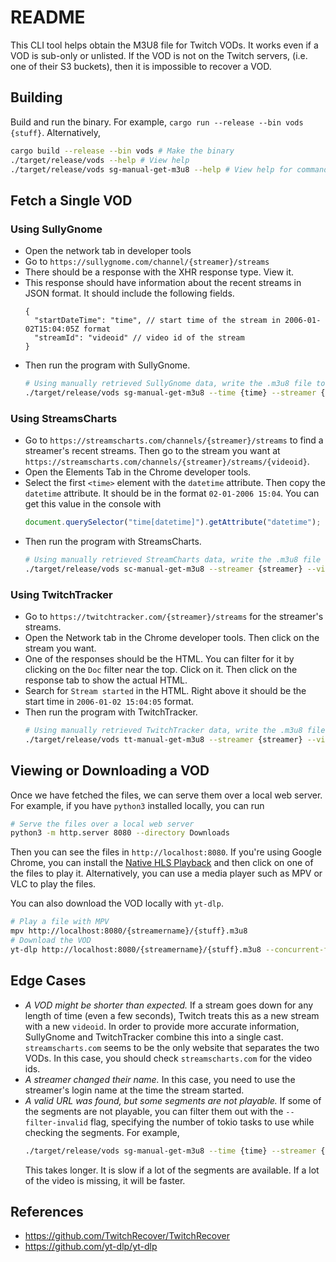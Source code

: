 # README

This CLI tool helps obtain the M3U8 file for Twitch VODs.
It works even if a VOD is sub-only or unlisted.
If the VOD is not on the Twitch servers, (i.e. one of their S3 buckets),
then it is impossible to recover a VOD.

## Building

Build and run the binary. For example, `cargo run --release --bin vods {stuff}`.
Alternatively,

```bash
cargo build --release --bin vods # Make the binary
./target/release/vods --help # View help
./target/release/vods sg-manual-get-m3u8 --help # View help for command sg-manual-get-m3u8
```

## Fetch a Single VOD

### Using SullyGnome

- Open the network tab in developer tools
- Go to `https://sullygnome.com/channel/{streamer}/streams`
- There should be a response with the XHR response type. View it.
- This response should have information about the recent streams in JSON format. It should include the following fields.
  ```jsonc
  {
    "startDateTime": "time", // start time of the stream in 2006-01-02T15:04:05Z format
    "streamId": "videoid" // video id of the stream
  }
  ```
- Then run the program with SullyGnome.
  ```bash
  # Using manually retrieved SullyGnome data, write the .m3u8 file to ./Downloads
  ./target/release/vods sg-manual-get-m3u8 --time {time} --streamer {streamer} --videoid {videoid}
  ```

### Using StreamsCharts

- Go to `https://streamscharts.com/channels/{streamer}/streams` to find a streamer's recent streams.
  Then go to the stream you want at `https://streamscharts.com/channels/{streamer}/streams/{videoid}`.
- Open the Elements Tab in the Chrome developer tools.
- Select the first `<time>` element with the `datetime` attribute.
  Then copy the `datetime` attribute. It should be in the format `02-01-2006 15:04`.
  You can get this value in the console with
  ```javascript
  document.querySelector("time[datetime]").getAttribute("datetime");
  ```
- Then run the program with StreamsCharts.
  ```bash
  # Using manually retrieved StreamCharts data, write the .m3u8 file to ./Downloads
  ./target/release/vods sc-manual-get-m3u8 --streamer {streamer} --videoid {videoid} --time {time}
  ```

### Using TwitchTracker

- Go to `https://twitchtracker.com/{streamer}/streams` for the streamer's streams.
- Open the Network tab in the Chrome developer tools.
  Then click on the stream you want.
- One of the responses should be the HTML. You can filter for it by clicking on the `Doc` filter near the top.
  Click on it. Then click on the response tab to show the actual HTML.
- Search for `Stream started` in the HTML. Right above it should be the start time in `2006-01-02 15:04:05` format.
- Then run the program with TwitchTracker.
  ```bash
  # Using manually retrieved TwitchTracker data, write the .m3u8 file to ./Downloads
  ./target/release/vods tt-manual-get-m3u8 --streamer {streamer} --videoid {videoid} --time {time}
  ```

## Viewing or Downloading a VOD

Once we have fetched the files, we can serve them over a local web server.
For example, if you have `python3` installed locally, you can run

```bash
# Serve the files over a local web server
python3 -m http.server 8080 --directory Downloads
```

Then you can see the files in `http://localhost:8080`.
If you're using Google Chrome, you can install the [Native HLS Playback](https://chrome.google.com/webstore/detail/native-hls-playback/emnphkkblegpebimobpbekeedfgemhof) and then click on one of the files to play it.
Alternatively, you can use a media player such as MPV or VLC to play the files.

You can also download the VOD locally with `yt-dlp`.

```bash
# Play a file with MPV
mpv http://localhost:8080/{streamername}/{stuff}.m3u8
# Download the VOD
yt-dlp http://localhost:8080/{streamername}/{stuff}.m3u8 --concurrent-fragments 4
```

## Edge Cases

- _A VOD might be shorter than expected._ If a stream goes down for any length of time (even a few seconds), Twitch treats this as a new stream with a new `videoid`. In order to provide more accurate information, SullyGnome and TwitchTracker combine this into a single cast. `streamscharts.com` seems to be the only website that separates the two VODs. In this case, you should check `streamscharts.com` for the video ids.
- _A streamer changed their name._ In this case, you need to use the streamer's login name at the time the stream started.
- _A valid URL was found, but some segments are not playable._ If some of the segments are not playable, you can filter them out with the `--filter-invalid` flag, specifying the number of tokio tasks to use while checking the segments.
  For example,
  ```bash
  ./target/release/vods sg-manual-get-m3u8 --time {time} --streamer {streamer} --videoid {videoid} --filter-invalid 100
  ```
  This takes longer. It is slow if a lot of the segments are available.
  If a lot of the video is missing, it will be faster.

## References

- https://github.com/TwitchRecover/TwitchRecover
- https://github.com/yt-dlp/yt-dlp
